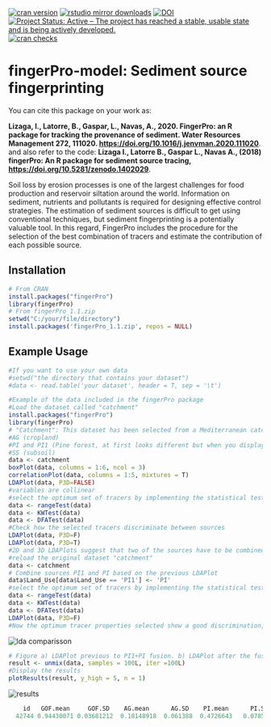 [![cran version](http://www.r-pkg.org/badges/version/fingerPro?color=yellow)](https://cran.r-project.org/package=fingerPro)
[![rstudio mirror downloads](http://cranlogs.r-pkg.org/badges/grand-total/fingerPro)](https://github.com/metacran/cranlogs.app)
[![DOI](https://zenodo.org/badge/DOI/10.5281/zenodo.1402029.svg)](https://doi.org/10.5281/zenodo.1402029)
[![Project Status: Active – The project has reached a stable, usable state and is being actively developed.](http://www.repostatus.org/badges/latest/active.svg)](http://www.repostatus.org/#active)
[![cran checks](https://cranchecks.info/badges/worst/fingerPro)](https://cranchecks.info/pkgs/fingerPro)
# fingerPro-model: Sediment source fingerprinting

You can cite this package on your work as:

**Lizaga, I., Latorre, B., Gaspar, L., Navas, A., 2020. FingerPro: an R package for tracking the provenance of sediment. Water Resources Management 272, 111020. https://doi.org/10.1016/j.jenvman.2020.111020**.
and also refer to the code:
**Lizaga I., Latorre B., Gaspar L., Navas A., (2018) fingerPro: An R package for sediment source tracing, https://doi.org/10.5281/zenodo.1402029**.

Soil loss by erosion processes is one of the largest challenges for food production and reservoir siltation around the world. Information on sediment, nutrients and pollutants is required for designing effective control strategies. The estimation of sediment sources is difficult to get using conventional techniques, but sediment fingerprinting is a potentially valuable tool. In this regard, FingerPro includes the procedure for the selection of the best combination of tracers and estimate the contribution of each possible source.

Installation
------------
``` r
# From CRAN
install.packages("fingerPro")
library(fingerPro)
# From fingerPro_1.1.zip
setwd("C:/your/file/directory")
install.packages('fingerPro_1.1.zip', repos = NULL)
```
Example Usage
-------------
``` r
#If you want to use your own data
#setwd("the directory that contains your dataset")
#data <- read.table('your dataset', header = T, sep = '\t')

#Example of the data included in the fingerPro package
#Load the dataset called "catchment" 
install.packages("fingerPro")
library(fingerPro)
# "Catchment": This dataset has been selected from a Mediterranean catchment and contains high-quality radionuclides and geochemistry data.
#AG (cropland)
#PI and PI1 (Pine forest, at first looks different but when you display de LDA plot you will see that the wisher decision in join both pines as the same source)
#SS (subsoil)
data <- catchment
boxPlot(data, columns = 1:6, ncol = 3)
correlationPlot(data, columns = 1:5, mixtures = T)
LDAPlot(data, P3D=FALSE)
#variables are collinear
#select the optimum set of tracers by implementing the statistical tests 
data <- rangeTest(data)
data <- KWTest(data)
data <- DFATest(data)
#Check how the selected tracers discriminate between sources
LDAPlot(data, P3D=F)
LDAPlot(data, P3D=T)
#2D and 3D LDAPlots suggest that two of the sources have to be combined
#reload the original dataset "catchment"
data <- catchment
# Combine sources PI1 and PI based on the previous LDAPlot
data$Land_Use[data$Land_Use == 'PI1'] <- 'PI'
#select the optimum set of tracers by implementing the statistical tests 
data <- rangeTest(data)
data <- KWTest(data)
data <- DFATest(data)
LDAPlot(data, P3D=F)
#Now the optimum tracer properties selected show a good discrimination, so proceed with the unmix function
``` 
![lda comparisson](https://user-images.githubusercontent.com/30837036/43969407-535dab0c-9cca-11e8-8c3d-18fbc3048fb0.png)
```r
# Figure a) LDAPlot previous to PI1+PI fusion. b) LDAPlot after the fusion of both pines
result <- unmix(data, samples = 100L, iter =100L)
#Display the results
plotResults(result, y_high = 5, n = 1)
```

![results](https://user-images.githubusercontent.com/30837036/43969666-2ebd7a1a-9ccb-11e8-8d71-445ad2e15daa.png)
```r
    id   GOF.mean     GOF.SD    AG.mean      AG.SD    PI.mean      PI.SD    SS.mean      SS.SD
  42744 0.94430071 0.03681212  0.18148918  0.061388  0.4726643   0.0785878  0.3458461  0.0654922
    
```
